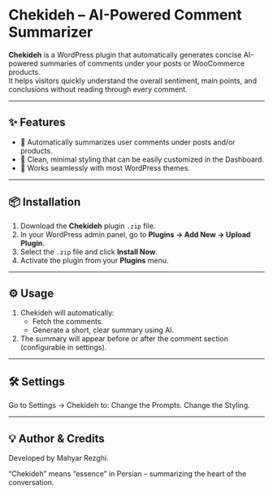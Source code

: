 # Chekideh – AI-Powered Comment Summarizer

**Chekideh** is a WordPress plugin that automatically generates concise AI-powered summaries of comments under your posts or WooCommerce products.  
It helps visitors quickly understand the overall sentiment, main points, and conclusions without reading through every comment.

---

## ✨ Features

- 📝 Automatically summarizes user comments under posts and/or products.
- 🎨 Clean, minimal styling that can be easily customized in the Dashboard.
- 🔌 Works seamlessly with most WordPress themes.

---

## 📦 Installation

1. Download the **Chekideh** plugin `.zip` file.
2. In your WordPress admin panel, go to **Plugins → Add New → Upload Plugin**.
3. Select the `.zip` file and click **Install Now**.
4. Activate the plugin from your **Plugins** menu.

---

## ⚙️ Usage

1. Chekideh will automatically:
   - Fetch the comments.
   - Generate a short, clear summary using AI.
2. The summary will appear before or after the comment section (configurable in settings).

---

## 🛠 Settings

Go to Settings → Chekideh to:
Change the Prompts.
Change the Styling.

---

## 💡 Author & Credits

Developed by Mahyar Rezghi.

“Chekideh” means “essence” in Persian – summarizing the heart of the conversation.
